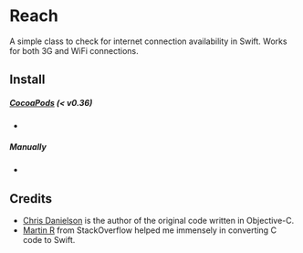 Reach
==================

A simple class to check for internet connection availability in Swift. Works for both 3G and WiFi connections.


## Install

##### [CocoaPods](http://cocoapods.org/) (< v0.36)
- 


##### Manually
- 


## Credits

* [Chris Danielson](http://www.chrisdanielson.com/2009/07/22/iphone-network-connectivity-test-example/) is the author of the original code written in Objective-C.
* [Martin R](http://stackoverflow.com/users/1187415/martin-r) from StackOverflow helped me immensely in converting C code to Swift.
